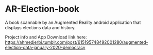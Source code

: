 # AR-Election-book
A book scannable by an Augmented Reality android application that displays elections data and history. 

Project info and App Download link here:
https://ahmedjerbi.tumblr.com/post/615195748492001280/augmented-election-data-january-2020-democracy
